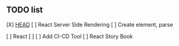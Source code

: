## TODO list
  [X] [HEAD](https://github.com/nfl/react-helmet)
  [ ] React Server Side Rendering
  [ ] Create element, parse

  [ ] React
  [ ]
  [ ] Add CI-CD Tool
  [ ] React Story Book
